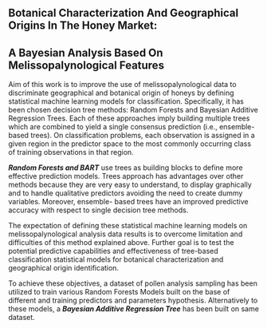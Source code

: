 ## Botanical Characterization And Geographical Origins In The Honey Market:
## A Bayesian Analysis Based On Melissopalynological Features

Aim of this work is to improve the use of melissopalynological data to discriminate geographical and botanical origin of honeys by defining statistical machine learning models for classification. Specifically, it has been chosen decision tree methods: Random Forests and Bayesian Additive Regression Trees. Each of these approaches imply building multiple trees which are combined to yield a single consensus prediction (i.e., ensemble-based trees). On classification problems, each observation is assigned in a given region in the predictor space to the most commonly occurring class of training observations in that region.

***Random Forests and BART*** use trees as building blocks to define more effective prediction models. Trees approach has advantages over other methods because they are very easy to understand, to display graphically and to handle qualitative predictors avoiding the need to create dummy variables. Moreover, ensemble- based trees have an improved predictive accuracy with respect to single decision tree methods.

The expectation of defining these statistical machine learning models on melissopalynological analysis data results is to overcome limitation and difficulties of this method explained above. Further goal is to test the potential predictive capabilities and effectiveness of tree-based classification statistical models for botanical characterization and geographical origin identification.

To achieve these objectives, a dataset of pollen analysis sampling has been utilized to train various Random Forests Models built on the base of different and training predictors and parameters hypothesis. Alternatively to these models, a ***Bayesian Additive Regression Tree*** has been built on same dataset.
